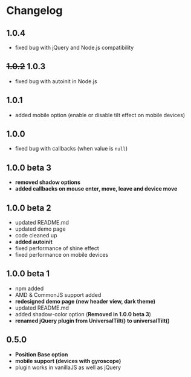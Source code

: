 # Changelog

## 1.0.4
* fixed bug with jQuery and Node.js compatibility

## ~~1.0.2~~ 1.0.3
* fixed bug with autoinit in Node.js

## 1.0.1
* added mobile option (enable or disable tilt effect on mobile devices)

## 1.0.0
* fixed bug with callbacks (when value is `null`)

## 1.0.0 beta 3
* **removed shadow options**
* **added callbacks on mouse enter, move, leave and device move**

## 1.0.0 beta 2
* updated README.md
* updated demo page
* code cleaned up
* **added autoinit**
* fixed performance of shine effect
* fixed performance on mobile devices

## 1.0.0 beta 1
* npm added
* AMD & CommonJS support added
* **redesigned demo page (new header view, dark theme)**
* updated README.md
* added shadow-color option (**Removed in 1.0.0 beta 3**)
* **renamed jQuery plugin from UniversalTilt() to universalTilt()**

## 0.5.0
* **Position Base option**
* **mobile support (devices with gyroscope)**
* plugin works in vanillaJS as well as jQuery
